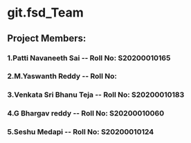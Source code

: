 # git.fsd_Team



## Project Members:
### 1.Patti Navaneeth Sai       -- Roll No: S20200010165
### 2.M.Yaswanth Reddy          -- Roll No:
### 3.Venkata Sri Bhanu Teja    -- Roll No: S20200010183
### 4.G Bhargav reddy           -- Roll No: S20200010060
### 5.Seshu Medapi              -- Roll No: S20200010124
